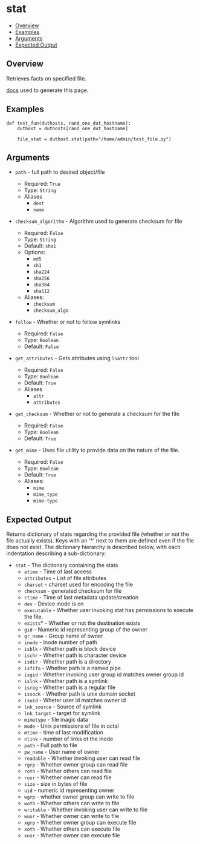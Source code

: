 # stat

- [Overview](#overview)
- [Examples](#examples)
- [Arguments](#arguments)
- [Expected Output](#expected-output)

## Overview
Retrieves facts on specified file.

[docs](https://docs.ansible.com/ansible/latest/collections/ansible/builtin/stat_module.html) used to generate this page.

## Examples
```
def test_fun(duthosts, rand_one_dut_hostname):
    duthost = duthosts[rand_one_dut_hostname]

    file_stat = duthost.stat(path="/home/admin/test_file.py")
```

## Arguments

- `path` - full path to desired object/file
    - Required: `True`
    - Type: `String`
    - Aliases
        - `dest`
        - `name`

- `checksum_algorithm` - Algorithm used to generate checksum for file
    - Required: `False`
    - Type: `String`
    - Default: `sha1`
    - Options:
        - `md5`
        - `sh1`
        - `sha224`
        - `sha256`
        - `sha384`
        - `sha512`
    - Aliases:
        - `checksum`
        - `checksum_algo`

- `follow` - Whether or not to follow symlinks
    - Required: `False`
    - Type: `Boolean`
    - Default: `False`

- `get_attributes` - Gets attributes using `lsattr` tool
    - Required: `False`
    - Type: `Boolean`
    - Default: `True`
    - Aliases
        - `attr`
        - `attributes`

- `get_checksum` - Whether or not to generate a checksum for the file
    - Required: `False`
    - Type: `Boolean`
    - Default: `True`

- `get_mime` - Uses file utility to provide data on the nature of the file.
    - Required: `False`
    - Type: `Boolean`
    - Default: `True`
    - Aliases:
        - `mime`
        - `mime_type`
        - `mime-type`

## Expected Output

Returns dictionary of stats regarding the provided file (whether or not the file actually exists). Keys with an '*' next to them are defined even if the file does not exist. The dictionary hierarchy is described below, with each indentation describing a sub-dictionary:

- `stat` - The dictionary containing the stats
    - `atime` - Time of last access
    - `attributes` - List of file attributes
    - `charset` - charset used for encoding the file
    - `checksum` - generated checksum for file
    - `ctime` - Time of last metadata update/creation
    - `dev` - Device inode is on
    - `executable` - Whether user invoking stat has permissions to execute the file.
    - `exists`* - Whether or not the destination exists
    - `gid` - Numeric id representing group of the owner
    - `gr_name` - Group name of owner
    - `inode` - Inode number of path
    - `isblk` - Whether path is block device
    - `ischr` - Whether path is character device
    - `isdir` - Whether path is a directory
    - `isfifo` - Whether path is a named pipe
    - `isgid` - Whether invoking user group id matches owner group id
    - `islnk` - Whether path is a symlink
    - `isreg` - Whether path is a regular file
    - `issock` - Whether path is unix domain socket
    - `isuid` - Wheter user id matches owner id
    - `lnk_source` - Source of symlink
    - `lnk_target` - target for symlink
    - `mimetype` - file magic data
    - `mode` - Unix permissions of file in octal
    - `mtime` - time of last modification
    - `nlink` - number of links ot the inode
    - `path` - Full path to file
    - `pw_name` - User name of owner
    - `readable` - Whether invoking user can read file
    - `rgrp` - Whether owner group can read file
    - `roth` - Whether others can read file
    - `rusr` - Whether owner can read file
    - `size` - size in bytes of file
    - `uid` - numeric id representing owner
    - `wgrp` - whether owner group can write to file
    - `woth` - Whether others can write to file
    - `writable` - Whether invoking user can write to file
    - `wusr` - Whether owner can write to file
    - `xgrp` - Whether owner group can execute file
    - `xoth` - Whether others can execute file
    - `xusr` - Whether owner can execute file
